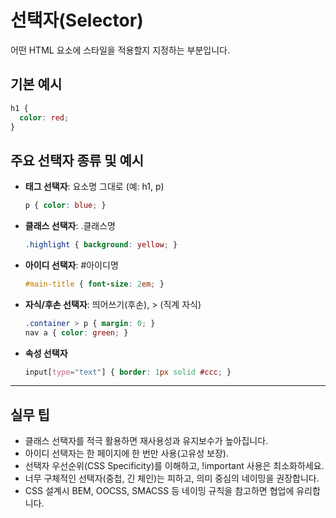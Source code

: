 # 선택자(Selector)

어떤 HTML 요소에 스타일을 적용할지 지정하는 부분입니다.

## 기본 예시
```css
h1 {
  color: red;
}
```

## 주요 선택자 종류 및 예시
- **태그 선택자**: 요소명 그대로 (예: h1, p)
  ```css
  p { color: blue; }
  ```
- **클래스 선택자**: .클래스명
  ```css
  .highlight { background: yellow; }
  ```
- **아이디 선택자**: #아이디명
  ```css
  #main-title { font-size: 2em; }
  ```
- **자식/후손 선택자**: 띄어쓰기(후손), > (직계 자식)
  ```css
  .container > p { margin: 0; }
  nav a { color: green; }
  ```
- **속성 선택자**
  ```css
  input[type="text"] { border: 1px solid #ccc; }
  ```

---

## 실무 팁
- 클래스 선택자를 적극 활용하면 재사용성과 유지보수가 높아집니다.
- 아이디 선택자는 한 페이지에 한 번만 사용(고유성 보장).
- 선택자 우선순위(CSS Specificity)를 이해하고, !important 사용은 최소화하세요.
- 너무 구체적인 선택자(중첩, 긴 체인)는 피하고, 의미 중심의 네이밍을 권장합니다.
- CSS 설계시 BEM, OOCSS, SMACSS 등 네이밍 규칙을 참고하면 협업에 유리합니다.
